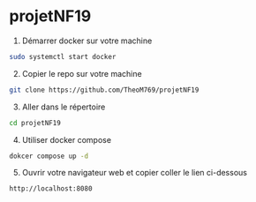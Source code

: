 # projetNF19

1. Démarrer docker sur votre machine

```bash
sudo systemctl start docker
```

2. Copier le repo sur votre machine

```bash
git clone https://github.com/TheoM769/projetNF19
```
3. Aller dans le répertoire

```bash
cd projetNF19
```
4. Utiliser docker compose

```bash
dokcer compose up -d
```
5. Ouvrir votre navigateur web et copier coller le lien ci-dessous

```bash
http://localhost:8080
```
